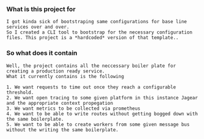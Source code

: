 ### What is this project for 
    I got kinda sick of bootstraping same configurations for base line services over and over.
    So I created a CLI tool to bootstrap for the necessary configuration files. This project is a *hardcoded* version of that template..
### So what does it contain
    Well, the project contains all the neccessary boiler plate for creating a production ready service. 
    What it currently contains is the following 

    1. We want requests to time out once they reach a configurable threshold.
    2. We want open tracing to some given platform in this instance Jagear and the appropriate context propegation
    3. We want metrics to be collected via prometheus
    4. We want to be able to write routes without getting bogged down with the same boilerplate. 
    5. We want to be able to create workers from some given message bus without the writing the same boilerplate. 


